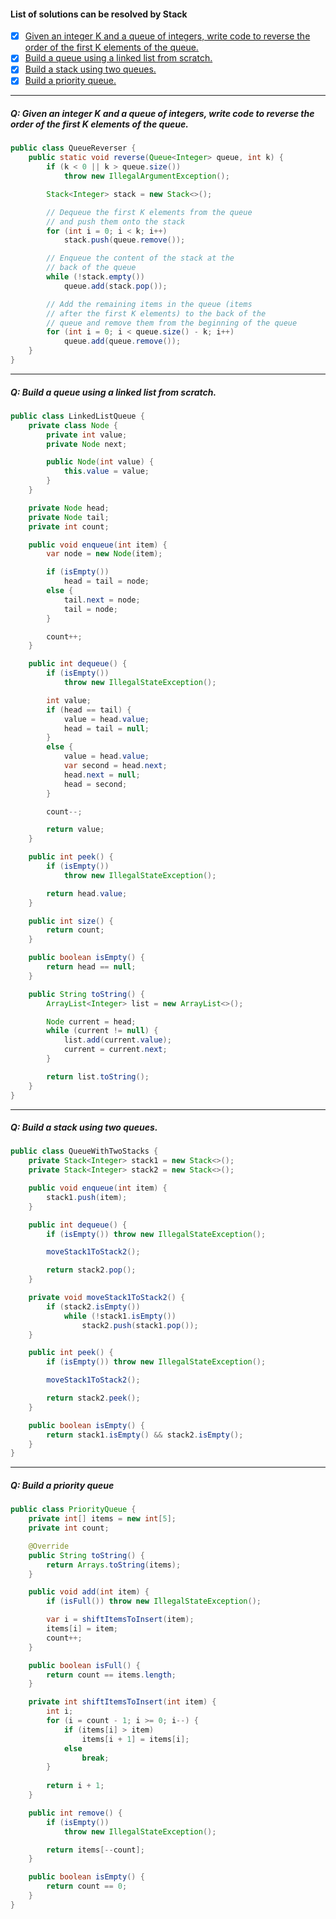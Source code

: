 #### List of solutions can be resolved by Stack
- [x] [Given an integer K and a queue of integers, write code to reverse the order of the first K elements of the queue.](#q-given-an-integer-k-and-a-queue-of-integers-write-code-to-reverse-the-order-of-the-first-k-elements-of-the-queue)
- [x] [Build a queue using a linked list from scratch.](#q-build-a-queue-using-a-linked-list-from-scratch)
- [x] [Build a stack using two queues.](#q-build-a-stack-using-two-queues)
- [x] [Build a priority queue.](#q-build-a-priority-queue)
---
##### Q: Given an integer K and a queue of integers, write code to reverse the order of the first K elements of the queue.
```Java
public class QueueReverser {
    public static void reverse(Queue<Integer> queue, int k) {
        if (k < 0 || k > queue.size())
            throw new IllegalArgumentException();

        Stack<Integer> stack = new Stack<>();

        // Dequeue the first K elements from the queue
        // and push them onto the stack
        for (int i = 0; i < k; i++)
            stack.push(queue.remove());

        // Enqueue the content of the stack at the
        // back of the queue
        while (!stack.empty())
            queue.add(stack.pop());

        // Add the remaining items in the queue (items
        // after the first K elements) to the back of the
        // queue and remove them from the beginning of the queue
        for (int i = 0; i < queue.size() - k; i++)
            queue.add(queue.remove());
    }
}
```
---
##### Q: Build a queue using a linked list from scratch.
```Java
public class LinkedListQueue {
    private class Node {
        private int value;
        private Node next;

        public Node(int value) {
            this.value = value;
        }
    }

    private Node head;
    private Node tail;
    private int count;

    public void enqueue(int item) {
        var node = new Node(item);

        if (isEmpty())
            head = tail = node;
        else {
            tail.next = node;
            tail = node;
        }

        count++;
    }

    public int dequeue() {
        if (isEmpty())
            throw new IllegalStateException();

        int value;
        if (head == tail) {
            value = head.value;
            head = tail = null;
        }
        else {
            value = head.value;
            var second = head.next;
            head.next = null;
            head = second;
        }

        count--;

        return value;
    }

    public int peek() {
        if (isEmpty())
            throw new IllegalStateException();

        return head.value;
    }

    public int size() {
        return count;
    }

    public boolean isEmpty() {
        return head == null;
    }

    public String toString() {
        ArrayList<Integer> list = new ArrayList<>();

        Node current = head;
        while (current != null) {
            list.add(current.value);
            current = current.next;
        }

        return list.toString();
    }
}
```
---
##### Q: Build a stack using two queues.
```Java
public class QueueWithTwoStacks {
    private Stack<Integer> stack1 = new Stack<>();
    private Stack<Integer> stack2 = new Stack<>();

    public void enqueue(int item) {
        stack1.push(item);
    }

    public int dequeue() {
        if (isEmpty()) throw new IllegalStateException();

        moveStack1ToStack2();

        return stack2.pop();
    }

    private void moveStack1ToStack2() {
        if (stack2.isEmpty())
            while (!stack1.isEmpty())
                stack2.push(stack1.pop());
    }

    public int peek() {
        if (isEmpty()) throw new IllegalStateException();

        moveStack1ToStack2();

        return stack2.peek();
    }

    public boolean isEmpty() {
        return stack1.isEmpty() && stack2.isEmpty();
    }
}
```
---
##### Q: Build a priority queue
```Java
public class PriorityQueue {
    private int[] items = new int[5];
    private int count;

    @Override
    public String toString() {
        return Arrays.toString(items);
    }

    public void add(int item) {
        if (isFull()) throw new IllegalStateException();

        var i = shiftItemsToInsert(item);
        items[i] = item;
        count++;
    }

    public boolean isFull() {
        return count == items.length;
    }

    private int shiftItemsToInsert(int item) {
        int i;
        for (i = count - 1; i >= 0; i--) {
            if (items[i] > item)
                items[i + 1] = items[i];
            else
                break;
        }
    
        return i + 1;
    }

    public int remove() {
        if (isEmpty())
            throw new IllegalStateException();

        return items[--count];
    }

    public boolean isEmpty() {
        return count == 0;
    }
}
```
